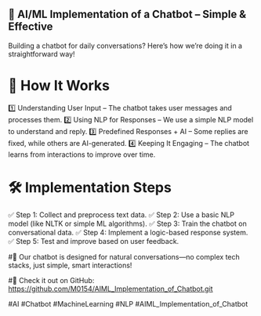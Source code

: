 ## 🤖 AI/ML Implementation of a Chatbot – Simple & Effective
Building a chatbot for daily conversations? Here’s how we’re doing it in a straightforward way!

# 🔹 How It Works
1️⃣ Understanding User Input – The chatbot takes user messages and processes them.
2️⃣ Using NLP for Responses – We use a simple NLP model to understand and reply.
3️⃣ Predefined Responses + AI – Some replies are fixed, while others are AI-generated.
4️⃣ Keeping It Engaging – The chatbot learns from interactions to improve over time.

# 🛠️ Implementation Steps
✅ Step 1: Collect and preprocess text data.
✅ Step 2: Use a basic NLP model (like NLTK or simple ML algorithms).
✅ Step 3: Train the chatbot on conversational data.
✅ Step 4: Implement a logic-based response system.
✅ Step 5: Test and improve based on user feedback.

#💬 Our chatbot is designed for natural conversations—no complex tech stacks, just simple, smart interactions!

#📌 Check it out on GitHub: https://github.com/M0154/AIML_Implementation_of_Chatbot.git


#AI #Chatbot #MachineLearning #NLP #AIML_Implementation_of_Chatbot
